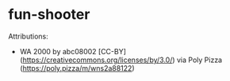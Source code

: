 # fun-shooter

Attributions:

- WA 2000 by abc08002 [CC-BY] (https://creativecommons.org/licenses/by/3.0/) via Poly Pizza (https://poly.pizza/m/wns2a88122)
